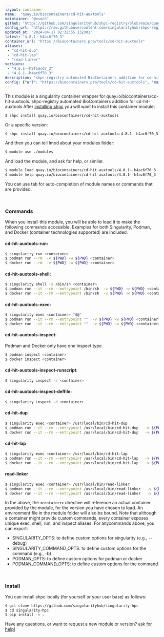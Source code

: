 ```yaml
---
layout: container
name:  "quay.io/biocontainers/cd-hit-auxtools"
maintainer: "@vsoch"
github: "https://github.com/singularityhub/shpc-registry/blob/main/quay.io/biocontainers/cd-hit-auxtools/container.yaml"
config_url: "https://raw.githubusercontent.com/singularityhub/shpc-registry/main/quay.io/biocontainers/cd-hit-auxtools/container.yaml"
updated_at: "2024-04-17 02:32:55.132001"
latest: "4.8.1--h4ac6f70_3"
container_url: "https://biocontainers.pro/tools/cd-hit-auxtools"
aliases:
 - "cd-hit-dup"
 - "cd-hit-lap"
 - "read-linker"
versions:
 - "4.8.1--h9f5acd7_2"
 - "4.8.1--h4ac6f70_3"
description: "shpc-registry automated BioContainers addition for cd-hit-auxtools"
config: {"url": "https://biocontainers.pro/tools/cd-hit-auxtools", "maintainer": "@vsoch", "description": "shpc-registry automated BioContainers addition for cd-hit-auxtools", "latest": {"4.8.1--h4ac6f70_3": "sha256:34caae56cdd57c0fb8c20cb586e4092d0c1cbad6777b67d039a294be647a5a87"}, "tags": {"4.8.1--h9f5acd7_2": "sha256:a7cbdf49e5f9f4f6533e8b8e1b23260f79c3e5fca3acd6e0c1ae8a0db9da32b0", "4.8.1--h4ac6f70_3": "sha256:34caae56cdd57c0fb8c20cb586e4092d0c1cbad6777b67d039a294be647a5a87"}, "docker": "quay.io/biocontainers/cd-hit-auxtools", "aliases": {"cd-hit-dup": "/usr/local/bin/cd-hit-dup", "cd-hit-lap": "/usr/local/bin/cd-hit-lap", "read-linker": "/usr/local/bin/read-linker"}}
---
```


This module is a singularity container wrapper for quay.io/biocontainers/cd-hit-auxtools.
shpc-registry automated BioContainers addition for cd-hit-auxtools
After [installing shpc](#install) you will want to install this container module:


```bash
$ shpc install quay.io/biocontainers/cd-hit-auxtools
```

Or a specific version:

```bash
$ shpc install quay.io/biocontainers/cd-hit-auxtools:4.8.1--h4ac6f70_3
```

And then you can tell lmod about your modules folder:

```bash
$ module use ./modules
```

And load the module, and ask for help, or similar.

```bash
$ module load quay.io/biocontainers/cd-hit-auxtools/4.8.1--h4ac6f70_3
$ module help quay.io/biocontainers/cd-hit-auxtools/4.8.1--h4ac6f70_3
```

You can use tab for auto-completion of module names or commands that are provided.

<br>

### Commands

When you install this module, you will be able to load it to make the following commands accessible.
Examples for both Singularity, Podman, and Docker (container technologies supported) are included.

#### cd-hit-auxtools-run:

```bash
$ singularity run <container>
$ podman run --rm  -v ${PWD} -w ${PWD} <container>
$ docker run --rm  -v ${PWD} -w ${PWD} <container>
```

#### cd-hit-auxtools-shell:

```bash
$ singularity shell -s /bin/sh <container>
$ podman run --it --rm --entrypoint /bin/sh  -v ${PWD} -w ${PWD} <container>
$ docker run --it --rm --entrypoint /bin/sh  -v ${PWD} -w ${PWD} <container>
```

#### cd-hit-auxtools-exec:

```bash
$ singularity exec <container> "$@"
$ podman run --it --rm --entrypoint ""  -v ${PWD} -w ${PWD} <container> "$@"
$ docker run --it --rm --entrypoint ""  -v ${PWD} -w ${PWD} <container> "$@"
```

#### cd-hit-auxtools-inspect:

Podman and Docker only have one inspect type.

```bash
$ podman inspect <container>
$ docker inspect <container>
```

#### cd-hit-auxtools-inspect-runscript:

```bash
$ singularity inspect -r <container>
```

#### cd-hit-auxtools-inspect-deffile:

```bash
$ singularity inspect -d <container>
```


#### cd-hit-dup

```bash
$ singularity exec <container> /usr/local/bin/cd-hit-dup
$ podman run --it --rm --entrypoint /usr/local/bin/cd-hit-dup   -v ${PWD} -w ${PWD} <container> -c " $@"
$ docker run --it --rm --entrypoint /usr/local/bin/cd-hit-dup   -v ${PWD} -w ${PWD} <container> -c " $@"
```


#### cd-hit-lap

```bash
$ singularity exec <container> /usr/local/bin/cd-hit-lap
$ podman run --it --rm --entrypoint /usr/local/bin/cd-hit-lap   -v ${PWD} -w ${PWD} <container> -c " $@"
$ docker run --it --rm --entrypoint /usr/local/bin/cd-hit-lap   -v ${PWD} -w ${PWD} <container> -c " $@"
```


#### read-linker

```bash
$ singularity exec <container> /usr/local/bin/read-linker
$ podman run --it --rm --entrypoint /usr/local/bin/read-linker   -v ${PWD} -w ${PWD} <container> -c " $@"
$ docker run --it --rm --entrypoint /usr/local/bin/read-linker   -v ${PWD} -w ${PWD} <container> -c " $@"
```



In the above, the `<container>` directive will reference an actual container provided
by the module, for the version you have chosen to load. An environment file in the
module folder will also be bound. Note that although a container
might provide custom commands, every container exposes unique exec, shell, run, and
inspect aliases. For anycommands above, you can export:

 - SINGULARITY_OPTS: to define custom options for singularity (e.g., --debug)
 - SINGULARITY_COMMAND_OPTS: to define custom options for the command (e.g., -b)
 - PODMAN_OPTS: to define custom options for podman or docker
 - PODMAN_COMMAND_OPTS: to define custom options for the command

<br>

### Install

You can install shpc locally (for yourself or your user base) as follows:

```bash
$ git clone https://github.com/singularityhub/singularity-hpc
$ cd singularity-hpc
$ pip install -e .
```

Have any questions, or want to request a new module or version? [ask for help!](https://github.com/singularityhub/singularity-hpc/issues)